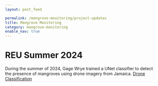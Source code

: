 ```yaml
---
layout: post_feed

permalink: /mangrove-monitoring/project-updates
title: Mangrove Monitoring
category: mangrove-monitoring
enable_nav: true
---
```

# REU Summer 2024

During the summer of 2024, Gage Wrye trained a UNet classifier to detect the presence of mangroves using drone imagery from Jamaica. [Drone Classification](https://github.com/UCSD-E4E/ml-mangrove/tree/master/DroneClassification)